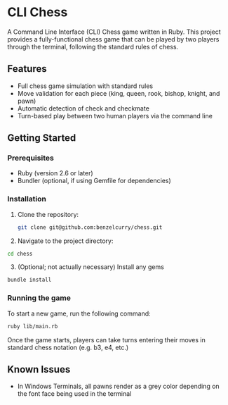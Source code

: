 # CLI Chess

A Command Line Interface (CLI) Chess game written in Ruby. This project provides a fully-functional chess game that can be played by two players through the terminal, following the standard rules of chess.

## Features

- Full chess game simulation with standard rules
- Move validation for each piece (king, queen, rook, bishop, knight, and pawn)
- Automatic detection of check and checkmate
- Turn-based play between two human players via the command line

## Getting Started

### Prerequisites

- Ruby (version 2.6 or later)
- Bundler (optional, if using Gemfile for dependencies)

### Installation

1. Clone the repository:

   ```bash
   git clone git@github.com:benzelcurry/chess.git
   ```

2. Navigate to the project directory:

  ```bash
  cd chess
  ```

3. (Optional; not actually necessary) Install any gems

  ```bash
  bundle install
  ```

### Running the game

To start a new game, run the following command:

  ```bash
  ruby lib/main.rb
  ```

Once the game starts, players can take turns entering their moves in standard chess notation (e.g. b3, e4, etc.)

## Known Issues

* In Windows Terminals, all pawns render as a grey color depending on the font face being used in the terminal
